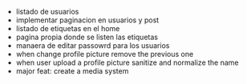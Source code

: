 - listado de usuarios
- implementar paginacion en usuarios y post
- listado de etiquetas en el home
- pagina propia donde se listen las etiquetas
- manaera de editar passowrd para los usuarios
- when change profile picture remove the previous one
- when user upload a profile picture sanitize and normalize the name
- major feat: create a media system
